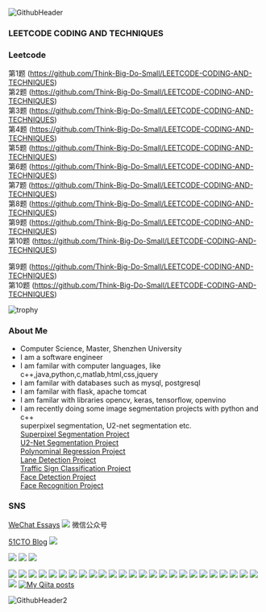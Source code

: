 
![GithubHeader](https://user-images.githubusercontent.com/37477845/92315782-e1255d80-f025-11ea-80e0-e62fc08c7a1e.gif)

### LEETCODE CODING AND TECHNIQUES

### Leetcode 
第1题 (https://github.com/Think-Big-Do-Small/LEETCODE-CODING-AND-TECHNIQUES)    <br>
第2题 (https://github.com/Think-Big-Do-Small/LEETCODE-CODING-AND-TECHNIQUES)   <br>
第3题 (https://github.com/Think-Big-Do-Small/LEETCODE-CODING-AND-TECHNIQUES)   <br>
第4题 (https://github.com/Think-Big-Do-Small/LEETCODE-CODING-AND-TECHNIQUES)   <br>
第5题 (https://github.com/Think-Big-Do-Small/LEETCODE-CODING-AND-TECHNIQUES)   <br>
第6题 (https://github.com/Think-Big-Do-Small/LEETCODE-CODING-AND-TECHNIQUES)   <br>
第7题 (https://github.com/Think-Big-Do-Small/LEETCODE-CODING-AND-TECHNIQUES)   <br>
第8题 (https://github.com/Think-Big-Do-Small/LEETCODE-CODING-AND-TECHNIQUES)   <br>
第9题 (https://github.com/Think-Big-Do-Small/LEETCODE-CODING-AND-TECHNIQUES)   <br>
第10题 (https://github.com/Think-Big-Do-Small/LEETCODE-CODING-AND-TECHNIQUES)   <br>

第9题 (https://github.com/Think-Big-Do-Small/LEETCODE-CODING-AND-TECHNIQUES)  
第10题 (https://github.com/Think-Big-Do-Small/LEETCODE-CODING-AND-TECHNIQUES)   <br>




![trophy](https://github-profile-trophy.vercel.app/?username=Kazuhito00&rank=SSS,SS,S,AAA,AA,A,B,C,SECRET&title=MultiLanguage,Commit,Stars,Repositories,Followers,Issues&margin-w=3)

### About Me 
- Computer Science, Master, Shenzhen University
- I am a software engineer 
- I am familar with computer languages, like c++,java,python,c,matlab,html,css,jquery
- I am familar with databases such as mysql, postgresql
- I am familar with flask, apache tomcat
- I am familar with libraries opencv, keras, tensorflow, openvino
- I am recently doing some image segmentation projects with python and c++ <br> superpixel segmentation, U2-net segmentation etc. <br> 
[Superpixel Segmentation Project](https://github.com/Think-Big-Do-Small/LEETCODE-CODING-AND-TECHNIQUES)   <br>
[U2-Net Segmentation Project](https://github.com/Think-Big-Do-Small/LEETCODE-CODING-AND-TECHNIQUES)   <br>
[Polynominal Regression Project](https://github.com/Think-Big-Do-Small/LEETCODE-CODING-AND-TECHNIQUES)   <br>
[Lane Detection Project](https://github.com/Think-Big-Do-Small/LEETCODE-CODING-AND-TECHNIQUES)   <br>
[Traffic Sign Classification Project](https://github.com/Think-Big-Do-Small/LEETCODE-CODING-AND-TECHNIQUES)   <br>
[Face Detection Project](https://github.com/Think-Big-Do-Small/LEETCODE-CODING-AND-TECHNIQUES)   <br>
[Face Recognition Project](https://github.com/Think-Big-Do-Small/LEETCODE-CODING-AND-TECHNIQUES)   <br>


### SNS <br>
[WeChat Essays](https://blog.51cto.com/WenFangjun)       <img src="https://res.wx.qq.com/a/wx_fed/assets/res/NTI4MWU5.ico">  微信公众号<br>

 [51CTO Blog](https://blog.51cto.com/WenFangjun)         <img src="https://camo.githubusercontent.com/9d82114b4eec619cf9d680400beaf63d8924c786fc4f4e637d5f1821ea4264df/68747470733a2f2f737461746963332e353163746f2e636f6d2f6564752f626c6f672f696d616765732f6c6f676f6e6577352e706e67"> <br>





<img src="https://getbootstrap.com/docs/5.1/assets/img/favicons/favicon-16x16.png?logo=c&style=flat"> <img  src="https://getbootstrap.com/docs/5.1/assets/img/favicons/favicon-16x16.png?logo=c&style=flat"> <img src="https://getbootstrap.com/docs/5.1/assets/img/favicons/favicon-16x16.png?logo=c&style=flat">


<img src="https://img.shields.io/badge/C Lang-222222.svg?logo=c&style=flat"> <img src="https://img.shields.io/badge/C++-00599C.svg?logo=c%2B%2B&style=flat"> <img src="https://img.shields.io/badge/C%23-239120.svg?logo=C%20Sharp&style=flat"> <img src="https://img.shields.io/badge/Python-f9d64e.svg?logo=python&style=flat"> <img src="https://img.shields.io/badge/Julia-a577bd.svg?logo=julia&style=flat"> <img src="https://img.shields.io/badge/MATLAB-0076A8.svg?logo=mathworks&style=flat"> <img src="https://img.shields.io/badge/HTML5-222222.svg?logo=html5&style=flat">
 <img src="https://img.shields.io/badge/CSS3-1572B6.svg?logo=css3&style=flat"> <img src="https://img.shields.io/badge/javascript-3577c4.svg?logo=javascript&style=flat"> <img src="https://img.shields.io/badge/TesorFlow-aa4c00.svg?logo=tensorflow&style=flat"> <img src="https://img.shields.io/badge/PyTorch-aa381e.svg?logo=pytorch&style=flat"> <img src="https://img.shields.io/badge/OpenCV-FF0000.svg?logo=opencv&style=flat"> <img src="https://img.shields.io/badge/Qt-AAAAAA.svg?logo=qt&style=flat"> <img src="https://img.shields.io/badge/Raspberry%20Pi-C51A4A.svg?logo=Raspberry%20Pi&style=flat"> <img src="https://img.shields.io/badge/Arduino-AAAAAA.svg?logo=Arduino&style=flat"> <img src="https://img.shields.io/badge/PowerPoint-B7472A.svg?logo=Microsoft%20PowerPoint&style=flat"> <img src="https://img.shields.io/badge/Prezi-AAAAAA.svg?logo=prezi&style=flat"> <img src="https://img.shields.io/badge/Unity-000000.svg?logo=unity&style=flat"> <img src="https://img.shields.io/badge/Android-AAAAAA.svg?logo=android&style=flat"> <img src="https://img.shields.io/badge/Amazon%20AWS-232F3E.svg?logo=Amazon%20AWS&style=flat"> <img src="https://img.shields.io/badge/Microsoft%20Azure-00a5ff.svg?logo=Microsoft%20Azure&style=flat"> <img src="https://img.shields.io/badge/-Google%20Cloud-AAAAAA.svg?logo=google-cloud&style=flat"> <img src="https://img.shields.io/badge/IBM%20Cloud-000000.svg?logo=IBM%20Cloud&style=flat"> <img src="https://img.shields.io/badge/Salesforce-00bafc.svg?logo=Salesforce&style=flat"> <img src="https://img.shields.io/badge/Kaggle-21eaff.svg?logo=kaggle&style=flat"> <img src="https://img.shields.io/badge/-Docker-AAAAAA.svg?logo=docker&style=flat"> [![My Qiita posts](https://qiita-badge.apiapi.app/s/Kazuhito/posts.svg)](http://qiita.com/Kazuhito)



















![GithubHeader2](https://user-images.githubusercontent.com/37477845/92398696-07e9ae00-f164-11ea-9f4f-42df807a6218.gif)
